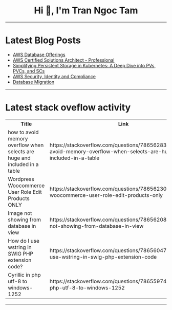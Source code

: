 <h1 align="center">Hi 👋, I'm Tran Ngoc Tam</h1>

---

# Latest Blog Posts 
<!-- BLOG-POST-LIST:START -->
- [AWS Database Offerings](https://dev.to/vidhey071/aws-database-offerings-5f25)
- [AWS Certified Solutions Architect - Professional](https://dev.to/vidhey071/aws-certified-solutions-architect-professional-2p27)
- [Simplifying Persistent Storage in Kubernetes: A Deep Dive into PVs, PVCs, and SCs](https://dev.to/piyushbagani15/simplifying-persistent-storage-in-kubernetes-a-deep-dive-into-pvs-pvcs-and-scs-1p3c)
- [AWS Security, Identity and Compliance](https://dev.to/vidhey071/aws-security-identity-and-compliance-2121)
- [Database Migration](https://dev.to/vidhey071/database-migration-33ej)
<!-- BLOG-POST-LIST:END -->

---

# Latest stack oveflow activity
<table>
  <tr><th>Title</th><th>Link</th></tr>
  <!-- STACKOVERFLOW:START --><tr><td>how to avoid memory overflow when selects are huge and included in a table</td><td>https://stackoverflow.com/questions/78656283/how-to-avoid-memory-overflow-when-selects-are-huge-and-included-in-a-table</td></tr><tr><td>Wordpress Woocommerce User Role Edit Products ONLY</td><td>https://stackoverflow.com/questions/78656230/wordpress-woocommerce-user-role-edit-products-only</td></tr><tr><td>Image not showing from database in view</td><td>https://stackoverflow.com/questions/78656208/image-not-showing-from-database-in-view</td></tr><tr><td>How do I use wstring in SWIG PHP extension code?</td><td>https://stackoverflow.com/questions/78656047/how-do-i-use-wstring-in-swig-php-extension-code</td></tr><tr><td>Cyrillic in php utf-8 to windows-1252</td><td>https://stackoverflow.com/questions/78655974/cyrillic-in-php-utf-8-to-windows-1252</td></tr><!-- STACKOVERFLOW:END -->
</table>

---


